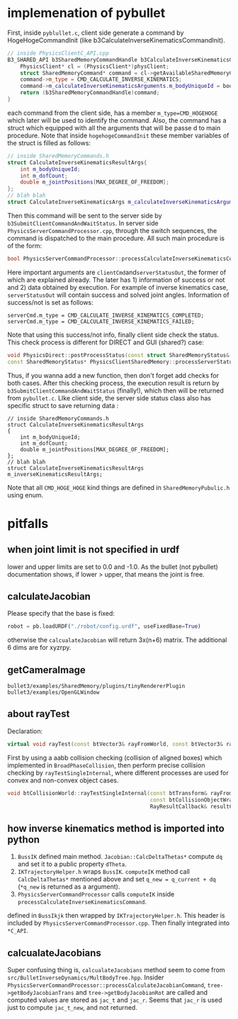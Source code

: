 # implemenation of pybullet
First, inside `pyblullet.c`, client side generate a command by HogeHogeCommandInit (like b3CalculateInverseKinematicsCommandInit).
```c++
// inside PhysicsClientC_API.cpp
B3_SHARED_API b3SharedMemoryCommandHandle b3CalculateInverseKinematicsCommandInit(b3PhysicsClientHandle physClient, int bodyUniqueId){
	PhysicsClient* cl = (PhysicsClient*)physClient;
	struct SharedMemoryCommand* command = cl->getAvailableSharedMemoryCommand();
	command->m_type = CMD_CALCULATE_INVERSE_KINEMATICS;
	command->m_calculateInverseKinematicsArguments.m_bodyUniqueId = bodyUniqueId;
	return (b3SharedMemoryCommandHandle)command;
}
```
each command from the client side, has a member `m_type=CMD_HOGEHOGE` which later will be used to identify the command. Also, the command has a struct which equipped with all the arguments that will be passe d to main procedure. Note that inside `hogehogeCommandInit` these member variables of the struct is filled as follows:
```c++
// inside SharedMemoryCommands.h
struct CalculateInverseKinematicsResultArgs{
	int m_bodyUniqueId;
	int m_dofCount;
	double m_jointPositions[MAX_DEGREE_OF_FREEDOM];
};
// blah blah 
struct CalculateInverseKinematicsArgs m_calculateInverseKinematicsArguments;
```
Then this command will be sent to the server side by `b3SubmitClientCommandAndWaitStatus`. In server side `PhysicsServerCommandProcessor.cpp`, through the switch sequences, the command is dispatched to the main procedure. All such main procedure is of the form:
```c++
bool PhysicsServerCommandProcessor::processCalculateInverseKinematicsCommand(const struct SharedMemoryCommand& clientCmd, struct SharedMemoryStatus& serverStatusOut, char* bufferServerToClient, int bufferSizeInBytes)
```
Here important arguments are `clientCmd`and`serverStatusOut`, the former of which are explained already. The later has 1) information of success or not and 2) data obtained by execution. For example of inverse kinematics case, `serverStatusOut` will contain success and solved joint angles. Information of success/not is set as follows:
```
serverCmd.m_type = CMD_CALCULATE_INVERSE_KINEMATICS_COMPLETED;
serverCmd.m_type = CMD_CALCULATE_INVERSE_KINEMATICS_FAILED; 
```
Note that using this success/not info, finally client side check the status. This check process is different for DIRECT and GUI (shared?) case:
```c++
void PhysicsDirect::postProcessStatus(const struct SharedMemoryStatus& serverCmd)
const SharedMemoryStatus* PhysicsClientSharedMemory::processServerStatus()
```
Thus, if you wanna add a new function, then don't forget add checks for both cases. After this checking process, the execution result is return by `b3SubmitClientCommandAndWaitStatus` (finally!), which then will be returned from `pybullet.c`. LIke client side, the server side status class also has specific struct to save returning data :
```
// inside SharedMemoryCommands.h
struct CalculateInverseKinematicsResultArgs
{
	int m_bodyUniqueId;
	int m_dofCount;
	double m_jointPositions[MAX_DEGREE_OF_FREEDOM];
};
// blah blah 
struct CalculateInverseKinematicsResultArgs m_inverseKinematicsResultArgs;
```
Note that all `CMD_HOGE_HOGE` kind things are defined in `SharedMemoryPubulic.h` using enum.

# pitfalls
## when joint limit is not specified in urdf
lower and upper limits are set to 0.0 and -1.0. As the bullet (not pybullet) documentation shows, if lower > upper, that means the joint is free.

## calculateJacobian
Please specify that the base is fixed:
```python
robot = pb.loadURDF("./robot/config.urdf", useFixedBase=True)
```
otherwise the `calcualateJacobian` will return 3x(n+6) matrix. The additional 6 dims are for xyzrpy.

## getCameraImage
`bullet3/examples/SharedMemory/plugins/tinyRendererPlugin`
`bullet3/examples/OpenGLWindow`

## about rayTest
Declaration:
```cpp
virtual void rayTest(const btVector3& rayFromWorld, const btVector3& rayToWorld, RayResultCallback& resultCallback) const;
```
First by using a aabb collision checking (collision of aligned boxes) which implemented in `BroadPhaseCollision`, then perform precise collision checking by `rayTestSingleInternal`, where different processes are used for convex and non-convex object cases.
```cpp
void btCollisionWorld::rayTestSingleInternal(const btTransform& rayFromTrans, const btTransform& rayToTrans,
											 const btCollisionObjectWrapper* collisionObjectWrap,
											 RayResultCallback& resultCallback)
```

## how inverse kinematics method is imported into python
1. `BussIK` defined main method. `Jacobian::CalcDeltaThetas*` compute `dq` and set it to a public property `dTheta`.
2. `IKTrajectoryHelper.h` wraps `BussIK`. `computeIK` method call `CalcDeltaThetas*` mentioned above and set `q_new = q_current + dq` (`*q_new` is returned as a argument).
3. `PhysicsServerCommandProcessor` calls `computeIK` inside `processCalculateInverseKinematicsCommand`.

defined in `BussIkjk` then wrapped by `IKTrajectoryHelper.h`. This header is included by `PhysicsServerCommandProcessor.cpp`. Then finally integrated into `*C_API`.

## calcualateJacobians 
Super confusing thing is, `calcualateJacobians` method seem to come from `src/BulletInverseDynamics/MultBodyTree.hpp`. Insider `PhysicsServerCommandProcessor::processCalculateJacobianCommand`,  `tree->getBodyJacobianTrans` and `tree->getBodyJacobianRot` are called and computed values are stored as `jac_t` and `jac_r`. Seems that `jac_r` is used just to compute `jac_t_new`, and not returned.

